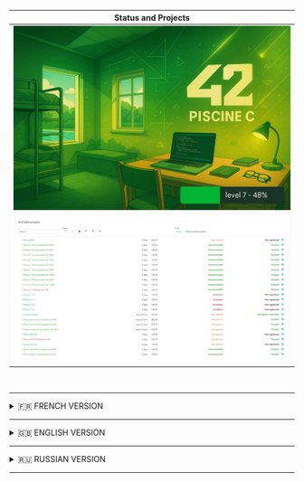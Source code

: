 |    Status and Projects     |
|:--------------------------:|
| ![](./subject/grade.png)   |
| ![](./subject/detail.png)  |

<br>

---

<details>
<summary>🇫🇷 FRENCH VERSION</summary>

<p align="center">
	Ceci est un ensemble de projets réalisés pendant la <strong>Piscine C</strong> de l'école 42 (juillet 2023).
</p>

## Préambule

Ce parcours intensif d’un mois couvre les bases du shell UNIX et du langage C, sans bibliothèque externe. L’ensemble des exercices va de simples commandes à l’écriture de bibliothèques, en passant par la manipulation de mémoire, de pointeurs et de fichiers.

## Modules complétés

### Shell

| Module                                    | Description                                                                                      |
|-------------------------------------------|--------------------------------------------------------------------------------------------------|
| [Shell00](./subject/PiscineC_Shell00.pdf) | Commandes UNIX, permissions, `tar`, `ssh`, `diff`, `find`, etc.                                  |
| [Shell01](./subject/PiscineC_Shell01.pdf) | Scripts shell, manipulations de groupes, fichiers spéciaux, arithmétique en bases personnalisées |

### Langage C

| Module                            | Concepts abordés                                                     |
|-----------------------------------|----------------------------------------------------------------------|
| [C00](./subject/PiscineC_C00.pdf) | fonctions simples (`ft_putchar`, `ft_putnbr`, `ft_print_comb`, etc.) |
| [C01](./subject/PiscineC_C01.pdf) | pointeurs, swap, division, affichage de chaînes                      |
| [C02](./subject/PiscineC_C02.pdf) | manipulation de chaînes de caractères                                |
| [C03](./subject/PiscineC_C03.pdf) | concaténation, comparaison, recherche dans les chaînes               |
| [C04](./subject/PiscineC_C04.pdf) | conversion ASCII, base numérique, `ft_atoi`, `ft_putnbr_base`        |
| [C05](./subject/PiscineC_C05.pdf) | récursivité, factorielle, puissances, nombres premiers               |
| [C06](./subject/PiscineC_C06.pdf) | manipulation des arguments de `main`                                 |
| [C07](./subject/PiscineC_C07.pdf) | allocation dynamique, `ft_split`, `ft_strjoin`, `ft_convert_base`    |
| [C08](./subject/PiscineC_C08.pdf) | headers personnalisés, macros, structures                            |
| [C09](./subject/PiscineC_C09.pdf) | création de bibliothèque `libft.a` et Makefile                       |

### Rush01

<a href="./subject//PiscineC_Rush01">Projet</a> d'équipe — résolution d’un puzzle logique (type Skyscraper 4x4) avec `malloc`, `write`, `free`.

</details>

---

<details>
<summary>🇬🇧 ENGLISH VERSION</summary>

<p align="center">
	This is a set of projects completed during the <strong>42 C Piscine</strong> (July 2023).
</p>

## Preamble

This intensive one-month program covers UNIX shell basics and C language fundamentals without external libraries. It ranges from command-line basics to creating custom libraries, working with memory, pointers, files, and more.

## Completed Modules

### Shell

| Module                                    | Description                                                              |
|-------------------------------------------|--------------------------------------------------------------------------|
| [Shell00](./subject/PiscineC_Shell00.pdf) | UNIX basics: permissions, `tar`, `ssh`, `diff`, `find`, etc.             |
| [Shell01](./subject/PiscineC_Shell01.pdf) | Shell scripting, groups, special files, weird arithmetic in custom bases |

### C Language

| Module                            | Topics covered                                                     |
|-----------------------------------|--------------------------------------------------------------------|
| [C00](./subject/PiscineC_C00.pdf) | basic functions (`ft_putchar`, `ft_putnbr`, `ft_print_comb`, etc.) |
| [C01](./subject/PiscineC_C01.pdf) | pointers, swap, division, string output                            |
| [C02](./subject/PiscineC_C02.pdf) | string manipulation                                                |
| [C03](./subject/PiscineC_C03.pdf) | concatenation, comparison, string search                           |
| [C04](./subject/PiscineC_C04.pdf) | ASCII conversion, base conversion, `ft_atoi`, `ft_putnbr_base`     |
| [C05](./subject/PiscineC_C05.pdf) | recursion, factorial, powers, prime numbers                        |
| [C06](./subject/PiscineC_C06.pdf) | working with `main` arguments                                      |
| [C07](./subject/PiscineC_C07.pdf) | dynamic memory, `ft_split`, `ft_strjoin`, `ft_convert_base`        |
| [C08](./subject/PiscineC_C08.pdf) | custom headers, macros, structures                                 |
| [C09](./subject/PiscineC_C09.pdf) | creating a static library `libft.a` and Makefile                   |

### Rush01

Team <a href="./subject//PiscineC_Rush01">project</a> — solve a 4x4 logical puzzle (Skyscraper) using only `malloc`, `write`, and `free`.

</details>

---

<details>
<summary>🇷🇺 RUSSIAN VERSION</summary>

<p align="center">
	Это проекты, выполненные в рамках <strong>C Piscine</strong> школы 42 (июль 2023 года).
</p>

## Преамбула

Интенсивный курс длительностью один месяц, охватывающий основы командной строки UNIX и языка C. Все задания выполнялись без сторонних библиотек, вручную управляя памятью, указателями и файлами.

## Выполненные модули

### Shell

| Модуль                                    | Описание                                                                                        |
|-------------------------------------------|-------------------------------------------------------------------------------------------------|
| [Shell00](./subject/PiscineC_Shell00.pdf) | Базовые команды UNIX: `chmod`, `tar`, `ssh`, `diff`, `find` и др.                              |
| [Shell01](./subject/PiscineC_Shell01.pdf) | Скрипты на shell, группы, нестандартные имена файлов, арифметика в странных системах счисления |

### Язык C

| Модуль                            | Темы                                                               |
|-----------------------------------|--------------------------------------------------------------------|
| [C00](./subject/PiscineC_C00.pdf) | простые функции (`ft_putchar`, `ft_putnbr`, `ft_print_comb` и др.) |
| [C01](./subject/PiscineC_C01.pdf) | указатели, обмен значениями, вывод строк                           |
| [C02](./subject/PiscineC_C02.pdf) | работа со строками                                                 |
| [C03](./subject/PiscineC_C03.pdf) | конкатенация, сравнение строк, поиск подстрок                      |
| [C04](./subject/PiscineC_C04.pdf) | ASCII, преобразование чисел и баз                                  |
| [C05](./subject/PiscineC_C05.pdf) | рекурсия, факториал, степени, простые числа                        |
| [C06](./subject/PiscineC_C06.pdf) | обработка аргументов командной строки                              |
| [C07](./subject/PiscineC_C07.pdf) | динамическое выделение памяти, `ft_split`, `ft_strjoin`            |
| [C08](./subject/PiscineC_C08.pdf) | собственные `.h` файлы, макросы, структуры                         |
| [C09](./subject/PiscineC_C09.pdf) | создание библиотеки `libft.a` и Makefile                           |

### Rush01

Командный <a href="./subject//PiscineC_Rush01">проект</a> — решение логической задачи (Skyscraper 4x4) с помощью `malloc`, `write`, `free`.

</details>

---

